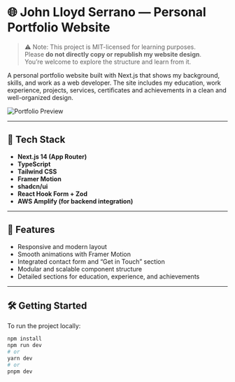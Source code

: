   # 🌐 John Lloyd Serrano — Personal Portfolio Website

  > ⚠️ Note: This project is MIT-licensed for learning purposes.  
  > Please **do not directly copy or republish my website design**.  
  > You’re welcome to explore the structure and learn from it.

  A personal portfolio website built with Next.js that shows my background, skills, and work as a web developer.
  The site includes my education, work experience, projects, services, certificates and achievements in a clean and well-organized design.

  ![Portfolio Preview](https://cloudfront.johnlloydserrano.com/public/images/static/website-preview.png)

  ---

  ## 🚀 Tech Stack

  - **Next.js 14 (App Router)**
  - **TypeScript**
  - **Tailwind CSS**
  - **Framer Motion**
  - **shadcn/ui**
  - **React Hook Form + Zod**
  - **AWS Amplify (for backend integration)**

  ---

  ## 🧩 Features

  - Responsive and modern layout  
  - Smooth animations with Framer Motion  
  - Integrated contact form and “Get in Touch” section  
  - Modular and scalable component structure  
  - Detailed sections for education, experience, and achievements  

  ---

  ## 🛠 Getting Started

  To run the project locally:

  ```bash
  npm install
  npm run dev
  # or
  yarn dev
  # or
  pnpm dev
